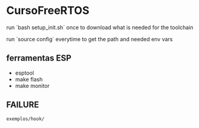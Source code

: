 # CursoFreeRTOS

run ´bash setup\_init.sh´ once to download what is needed for the toolchain

run ´source config´ everytime to get the path and needed env vars


## ferramentas ESP
 - esptool
 - make flash
 - make monitor 

## FAILURE
	exemplos/hook/

